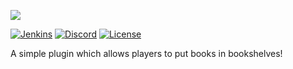 ![](https://lemmotresto.com/favicon.ico)

[![Jenkins](https://ci.lemmotresto.com/buildStatus/icon?job=MegaChat)](https://ci.lemmotresto.com/job/Library/)
[![Discord](https://discordapp.com/api/guilds/348405921799471105/widget.png)](https://lemmotresto.com/links/discord)
[![License](https://img.shields.io/github/license/MaxiMiniJaniJos/Library.svg)](https://github.com/MaxiMiniJaniJos/Library/blob/master/LICENSE)

A simple plugin which allows players to put books in bookshelves!

